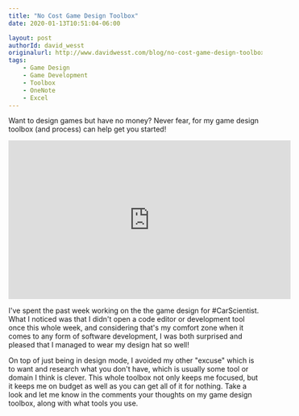 ```yaml
---
title: "No Cost Game Design Toolbox"
date: 2020-01-13T10:51:04-06:00

layout: post
authorId: david_wesst
originalurl: http://www.davidwesst.com/blog/no-cost-game-design-toolbox/
tags:
    - Game Design
    - Game Development
    - Toolbox
    - OneNote
    - Excel
---
```


Want to design games but have no money? Never fear, for my game design toolbox (and process) can help get you started!

<!-- more -->

<iframe width="560" height="315" src="https://www.youtube.com/embed/Wtt_a2hbF3o" frameborder="0" allow="accelerometer; autoplay; encrypted-media; gyroscope; picture-in-picture" allowfullscreen></iframe>

I've spent the past week working on the the game design for #CarScientist. What I noticed was that I didn't open a code editor or development tool once this whole week, and considering that's my comfort zone when it comes to any form of software development, I was both surprised and pleased that I managed to wear my design hat so well!

On top of just being in design mode, I avoided my other "excuse" which is to want and research what you don't have, which is usually some tool or domain I think is clever. This whole toolbox not only keeps me focused, but it keeps me on budget as well as you can get all of it for nothing. Take a look and let me know in the comments your thoughts on my game design toolbox, along with what tools you use.